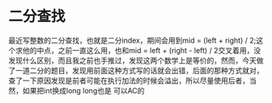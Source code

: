 # 二分查找

最近写整数的二分查找，也就是二分index，期间会用到mid = (left + right) / 2;这个求他的中点，之前一直这么用，也和mid = left + (right - left) / 2交叉着用，没发现什么区别，而且我之前也手推过，发现这两个数学上是等价的，然而，今天做了一道二分的题目，发现用前面这种方式写的话就会出错，后面的那种方式就对，查了一下原因发现是前者可能在执行加法的时候会溢出，所以尽量使用后者，当然，如果把int换成long long也是 可以AC的
